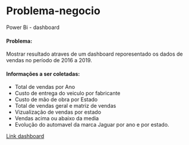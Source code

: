 # Problema-negocio
Power Bi - dashboard

#### Problema:

Mostrar resultado atraves de um dashboard reporesentado os dados de vendas no período de 2016 a 2019.

#### Informações a ser coletadas:

- Total de vendas por Ano 
- Custo de entrega do veiculo por fabricante
- Custo de mão de obra por Estado
- Total de vendas geral e matriz de vendas
- Vizualização de vendas por estado 
- Vendas acima ou abaixo da media
- Evolução do automavel da marca Jaguar por ano e por estado.

[Link dashboard](https://app.powerbi.com/links/Mhqz8saV1p?ctid=659ce2b8-0714-4198-8c38-dc9b60aabb57&pbi_source=linkShare)


